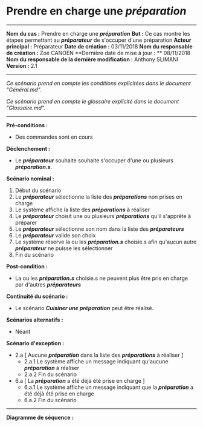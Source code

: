 # Prendre en charge une ***préparation***

------

**Nom du cas :** Prendre en charge une ***préparation***
**But :** Ce cas montre les étapes permettant au ***préparateur*** de s'occuper d'une préparation
**Acteur principal :** Préparateur
**Date de création :** 03/11/2018
**Nom du responsable de création :** Zoé CANOEN
**Dernière date de mise à jour : ** 08/11/2018
**Nom du responsable de la dernière modification :** Anthony SLIMANI
**Version :** 2.1

------

*Ce scénario prend en compte les conditions explicitées dans le document "Général.md".*

*Ce scénario prend en compte le glossaire explicité dans le document "Glossaire.md".*

------

**Pré-conditions :**  

- Des commandes sont en cours

**Déclenchement :** 

- Le ***préparateur*** souhaite souhaite s'occuper d'une ou plusieurs ***préparation.s***.

**Scénario nominal :**  

1. Début du scénario
2. Le ***préparateur*** sélectionne la liste des ***préparations*** non prises en charge
3. Le système affiche la liste des ***préparations*** à réaliser
4. Le ***préparateur*** choisit une ou plusieurs ***préparations*** qu'il s'apprête à préparer
5. Le ***préparateur*** sélectionne son nom dans la liste des ***préparateurs***
6. Le ***préparateur*** valide son choix
7. Le système réserve la ou les ***préparation.s*** choisie.s afin qu'aucun autre ***préparateur*** ne puisse les sélectionner
8. Fin du scénario

**Post-condition :**

- La ou les ***préparation.s*** choisie.s ne peuvent plus être pris en charge par d'autres ***préparateurs***

**Continuité du scénario :**

- Le scénario ***Cuisiner une préparation*** peut être réalisé.

**Scénarios alternatifs :**  

- Néant

**Scénario d'exception :**  

- 2.a [ Aucune ***préparation*** dans la liste des ***préparations*** à réaliser ]
  - 2.a.1 Le système affiche un message indiquant qu'aucune ***préparation*** à réaliser
  - 2.a.2 Fin du scénario
- 6.a [ La ***préparation*** a été déjà été prise en charge ]
  - 6.a.1 Le système affiche un message indiquant que la ***préparation*** a été déjà été prise en charge
  - 6.a.2 Fin du scénario

------

**Diagramme de séquence :**




